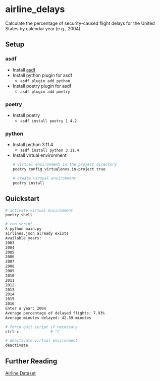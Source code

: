 # airline_delays

Calculate the percentage of security-caused flight delays for the United States by calendar year (e.g., 2004).

## Setup
### asdf
* Install [asdf](https://asdf-vm.com/guide/getting-started.html)
* Install python plugin for asdf
  * `asdf plugin add python`
* Install poetry plugin for asdf
  * `asdf plugin add poetry`

### poetry
* Install poetry
  * `asdf install poetry 1.4.2`

### python
* Install python 3.11.4
  * `asdf install python 3.11.4`
* Install virtual environment
    ```bash
    # virtual environment in the project directory
    poetry config virtualenvs.in-project true

    # create virtual environment
    poetry install
    ```

## Quickstart
```bash
# activate virtual environment
poetry shell

# run script
λ python main.py 
airlines.json already exists
Available years:
2003
2004
2005
2006
2007
2008
2009
2010
2011
2012
2013
2014
2015
2016
Enter a year: 2004
Average percentage of delayed flights: 7.93%
Average minutes delayed: 42.59 minutes

# force quit script if necessary
ctrl-c              # ^C

# deactivate virtual environment
deactivate
```

## Further Reading
[Airline Dataset](https://think.cs.vt.edu/corgis/datasets/json/airlines/airlines.json)
